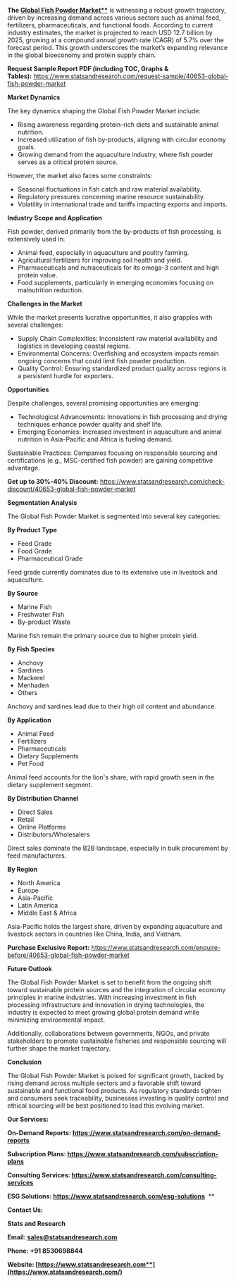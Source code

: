 ﻿**The [Global Fish Powder Market**](https://www.statsandresearch.com/report/40653-global-fish-powder-market)** is witnessing a robust growth trajectory, driven by increasing demand across various sectors such as animal feed, fertilizers, pharmaceuticals, and functional foods. According to current industry estimates, the market is projected to reach USD 12.7 billion by 2025, growing at a compound annual growth rate (CAGR) of 5.7% over the forecast period. This growth underscores the market’s expanding relevance in the global bioeconomy and protein supply chain.

**Request Sample Report PDF (including TOC, Graphs & Tables):** <https://www.statsandresearch.com/request-sample/40653-global-fish-powder-market>

**Market Dynamics**

The key dynamics shaping the Global Fish Powder Market include:

- Rising awareness regarding protein-rich diets and sustainable animal nutrition.
- Increased utilization of fish by-products, aligning with circular economy goals.
- Growing demand from the aquaculture industry, where fish powder serves as a critical protein source.

However, the market also faces some constraints:

- Seasonal fluctuations in fish catch and raw material availability.
- Regulatory pressures concerning marine resource sustainability.
- Volatility in international trade and tariffs impacting exports and imports.

**Industry Scope and Application**

Fish powder, derived primarily from the by-products of fish processing, is extensively used in:

- Animal feed, especially in aquaculture and poultry farming.
- Agricultural fertilizers for improving soil health and yield.
- Pharmaceuticals and nutraceuticals for its omega-3 content and high protein value.
- Food supplements, particularly in emerging economies focusing on malnutrition reduction.

**Challenges in the Market**

While the market presents lucrative opportunities, it also grapples with several challenges:

- Supply Chain Complexities: Inconsistent raw material availability and logistics in developing coastal regions.
- Environmental Concerns: Overfishing and ecosystem impacts remain ongoing concerns that could limit fish powder production.
- Quality Control: Ensuring standardized product quality across regions is a persistent hurdle for exporters.

**Opportunities**

Despite challenges, several promising opportunities are emerging:

- Technological Advancements: Innovations in fish processing and drying techniques enhance powder quality and shelf life.
- Emerging Economies: Increased investment in aquaculture and animal nutrition in Asia-Pacific and Africa is fueling demand.

Sustainable Practices: Companies focusing on responsible sourcing and certifications (e.g., MSC-certified fish powder) are gaining competitive advantage.


**Get up to 30%-40% Discount:** <https://www.statsandresearch.com/check-discount/40653-global-fish-powder-market>


**Segmentation Analysis**

The Global Fish Powder Market is segmented into several key categories:

**By Product Type**

- Feed Grade
- Food Grade
- Pharmaceutical Grade

Feed grade currently dominates due to its extensive use in livestock and aquaculture.

**By Source**

- Marine Fish
- Freshwater Fish
- By-product Waste

Marine fish remain the primary source due to higher protein yield.

**By Fish Species**

- Anchovy
- Sardines
- Mackerel
- Menhaden
- Others

Anchovy and sardines lead due to their high oil content and abundance.

**By Application**

- Animal Feed
- Fertilizers
- Pharmaceuticals
- Dietary Supplements
- Pet Food

Animal feed accounts for the lion's share, with rapid growth seen in the dietary supplement segment.

**By Distribution Channel**

- Direct Sales
- Retail
- Online Platforms
- Distributors/Wholesalers

Direct sales dominate the B2B landscape, especially in bulk procurement by feed manufacturers.

**By Region**

- North America
- Europe
- Asia-Pacific
- Latin America
- Middle East & Africa

Asia-Pacific holds the largest share, driven by expanding aquaculture and livestock sectors in countries like China, India, and Vietnam.


**Purchase Exclusive Report:** <https://www.statsandresearch.com/enquire-before/40653-global-fish-powder-market>

**Future Outlook**

The Global Fish Powder Market is set to benefit from the ongoing shift toward sustainable protein sources and the integration of circular economy principles in marine industries. With increasing investment in fish processing infrastructure and innovation in drying technologies, the industry is expected to meet growing global protein demand while minimizing environmental impact.

Additionally, collaborations between governments, NGOs, and private stakeholders to promote sustainable fisheries and responsible sourcing will further shape the market trajectory.

**Conclusion**

The Global Fish Powder Market is poised for significant growth, backed by rising demand across multiple sectors and a favorable shift toward sustainable and functional food products. As regulatory standards tighten and consumers seek traceability, businesses investing in quality control and ethical sourcing will be best positioned to lead this evolving market.

**Our Services:** 

**On-Demand Reports: <https://www.statsandresearch.com/on-demand-reports>** 

**Subscription Plans: <https://www.statsandresearch.com/subscription-plans>** 

**Consulting Services: <https://www.statsandresearch.com/consulting-services>** 

**ESG Solutions: <https://www.statsandresearch.com/esg-solutions>** 
**


**Contact Us:** 

**Stats and Research** 

**Email: <sales@statsandresearch.com>** 

**Phone: +91 8530698844** 

**Website: [https://www.statsandresearch.com**](https://www.statsandresearch.com/)**


